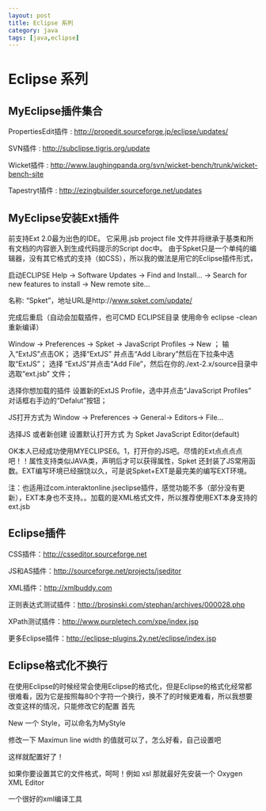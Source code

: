 ```yaml
---
layout: post
title: Eclipse 系列
category: java
tags: [java,eclipse]
---
```


# Eclipse 系列 #

## MyEclipse插件集合 ##

PropertiesEdit插件 : http://propedit.sourceforge.jp/eclipse/updates/

SVN插件 : http://subclipse.tigris.org/update

Wicket插件 : http://www.laughingpanda.org/svn/wicket-bench/trunk/wicket-bench-site

Tapestryt插件 : http://ezingbuilder.sourceforge.net/updates

## MyEclipse安装Ext插件 ##

前支持Ext 2.0最为出色的IDE。 它采用.jsb project file 文件并将继承于基类和所有文档的内容嵌入到生成代码提示的Script doc中。
由于Spket只是一个单纯的编辑器，没有其它格式的支持（如CSS），所以我的做法是用它的Eclipse插件形式，

启动ECLIPSE Help → Software Updates → Find and Install… → Search for new features to install → New remote site…

名称: “Spket”，地址URL是http://www.spket.com/update/

完成后重启（自动会加载插件，也可CMD ECLIPSE目录 使用命令 eclipse -clean 重新编译）

Window → Preferences → Spket → JavaScript Profiles → New ；
输入“ExtJS”点击OK；
选择“ExtJS” 并点击“Add Library”然后在下拉条中选取“ExtJS”；
选择 “ExtJS”并点击“Add File”，然后在你的./ext-2.x/source目录中选取“ext.jsb” 文件；

选择你想加载的插件
设置新的ExtJS Profile，选中并点击“JavaScript Profiles” 对话框右手边的“Defalut”按钮；

JS打开方式为 Window → Preferences → General→ Editors→ File...

选择JS 或者新创建 设置默认打开方式 为 Spket JavaScript Editor(default)

OK本人已经成功使用MYECLIPSE6。1，打开你的JS吧。尽情的Ext点点点点吧！！属性支持类似JAVA类，声明后才可以获得属性，Spket 还封装了JS常用函数。EXT编写环境已经捆饶以久，可是说Spket+EXT是最完美的编写EXT环境。

注：也适用过com.interaktonline.jseclipse插件，感觉功能不多（部分没有更新），EXT本身也不支持。。加载的是XML格式文件，所以推荐使用EXT本身支持的ext.jsb

## Eclipse插件 ## 

CSS插件：http://csseditor.sourceforge.net

JS和AS插件：http://sourceforge.net/projects/jseditor

XML插件：http://xmlbuddy.com

正则表达式测试插件：http://brosinski.com/stephan/archives/000028.php

XPath测试插件：http://www.purpletech.com/xpe/index.jsp

更多Eclipse插件：http://eclipse-plugins.2y.net/eclipse/index.jsp

## Eclipse格式化不换行 ##

在使用Eclipse的时候经常会使用Eclipse的格式化，但是Eclipse的格式化经常都很难看，因为它是按照每80个字符一个换行，换不了的时候更难看，所以我想要改变这样的情况，只能修改它的配置
首先

New 一个 Style，可以命名为MyStyle

修改一下 Maximun line width 的值就可以了，怎么好看，自己设置吧

这样就配置好了！

如果你要设置其它的文件格式，呵呵！例如 xsl 那就最好先安装一个 Oxygen XML Editor

一个很好的xml编译工具
